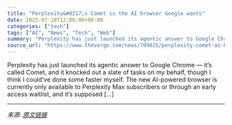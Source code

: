 ```yaml
---
title: "Perplexity&#8217;s Comet is the AI browser Google wants"
date: 2025-07-18T12:00:00+08:00
categories: ["tech"]
tags: ["AI", "News", "Tech", "Web"]
summary: "Perplexity has just launched its agentic answer to Google Chrome — it’s called Comet, and it knocked out a slate of tasks on my behalf, though I think I could’ve done some faster myself. The new AI-po"
source_url: "https://www.theverge.com/news/709025/perplexity-comet-ai-browser-chrome-competitor"
---
```


Perplexity has just launched its agentic answer to Google Chrome — it’s called Comet, and it knocked out a slate of tasks on my behalf, though I think I could’ve done some faster myself. The new AI-powered browser is currently only available to Perplexity Max subscribers or through an early access waitlist, and it’s supposed [&#8230;]

---

*来源: [原文链接](https://www.theverge.com/news/709025/perplexity-comet-ai-browser-chrome-competitor)*
